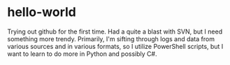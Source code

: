 # hello-world

Trying out github for the first time. Had a quite a blast with SVN, but I need something more trendy.
Primarily, I'm sifting through logs and data from various sources and in various formats, so I utilize PowerShell scripts, but I want to learn to do more in Python and possibly C#.
